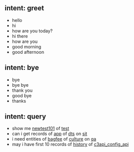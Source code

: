 ## intent: greet
- hello
- hi
- how are you today?
- hi there
- how are you
- good morning
- good afternoon

## intent: bye
- bye
- bye bye
- thank you
- good bye
- thanks

## intent: query
- show me [newtest101](dataset) of [test](application)
- can i get records of [app](dataset) of [dts](application) on [sit](server:SIT)
- i need entities of [bagfee](dataset) of [culture](application) on [qa](server:QA)
- may i have first 10 records of [history](dataset) of [c3api_config_api](application)
